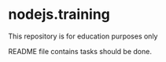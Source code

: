 # nodejs.training
This repository is for education purposes only

README file contains tasks should be done.
